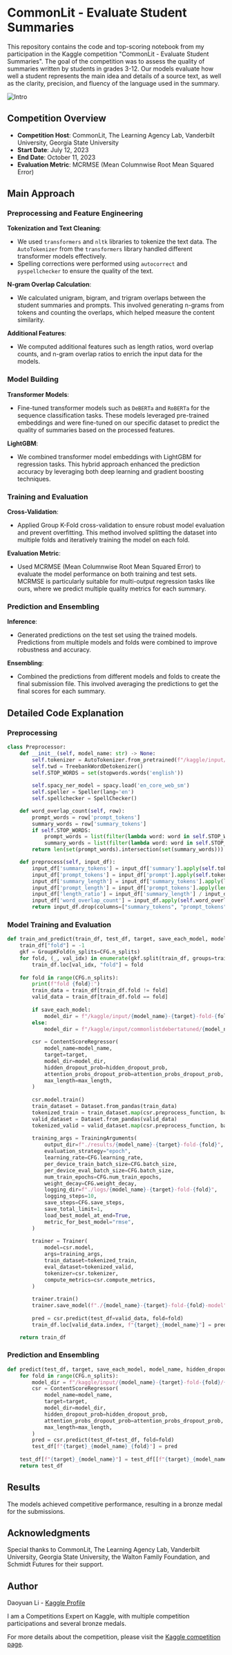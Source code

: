 
# CommonLit - Evaluate Student Summaries

This repository contains the code and top-scoring notebook from my participation in the Kaggle competition "CommonLit - Evaluate Student Summaries". The goal of the competition was to assess the quality of summaries written by students in grades 3-12. Our models evaluate how well a student represents the main idea and details of a source text, as well as the clarity, precision, and fluency of the language used in the summary.

![Intro](./212749168-86d6c7ab-98da-409b-998f-c5b74721badd.gif)

## Competition Overview

- **Competition Host**: CommonLit, The Learning Agency Lab, Vanderbilt University, Georgia State University
- **Start Date**: July 12, 2023
- **End Date**: October 11, 2023
- **Evaluation Metric**: MCRMSE (Mean Columnwise Root Mean Squared Error)

## Main Approach

### Preprocessing and Feature Engineering

**Tokenization and Text Cleaning**:
- We used `transformers` and `nltk` libraries to tokenize the text data. The `AutoTokenizer` from the `transformers` library handled different transformer models effectively.
- Spelling corrections were performed using `autocorrect` and `pyspellchecker` to ensure the quality of the text.

**N-gram Overlap Calculation**:
- We calculated unigram, bigram, and trigram overlaps between the student summaries and prompts. This involved generating n-grams from tokens and counting the overlaps, which helped measure the content similarity.

**Additional Features**:
- We computed additional features such as length ratios, word overlap counts, and n-gram overlap ratios to enrich the input data for the models.

### Model Building

**Transformer Models**:
- Fine-tuned transformer models such as `DeBERTa` and `RoBERTa` for the sequence classification tasks. These models leveraged pre-trained embeddings and were fine-tuned on our specific dataset to predict the quality of summaries based on the processed features.

**LightGBM**:
- We combined transformer model embeddings with LightGBM for regression tasks. This hybrid approach enhanced the prediction accuracy by leveraging both deep learning and gradient boosting techniques.

### Training and Evaluation

**Cross-Validation**:
- Applied Group K-Fold cross-validation to ensure robust model evaluation and prevent overfitting. This method involved splitting the dataset into multiple folds and iteratively training the model on each fold.

**Evaluation Metric**:
- Used MCRMSE (Mean Columnwise Root Mean Squared Error) to evaluate the model performance on both training and test sets. MCRMSE is particularly suitable for multi-output regression tasks like ours, where we predict multiple quality metrics for each summary.

### Prediction and Ensembling

**Inference**:
- Generated predictions on the test set using the trained models. Predictions from multiple models and folds were combined to improve robustness and accuracy.

**Ensembling**:
- Combined the predictions from different models and folds to create the final submission file. This involved averaging the predictions to get the final scores for each summary.

## Detailed Code Explanation

### Preprocessing

```python
class Preprocessor:
    def __init__(self, model_name: str) -> None:
        self.tokenizer = AutoTokenizer.from_pretrained(f"/kaggle/input/{model_name}")
        self.twd = TreebankWordDetokenizer()
        self.STOP_WORDS = set(stopwords.words('english'))
        
        self.spacy_ner_model = spacy.load('en_core_web_sm')
        self.speller = Speller(lang='en')
        self.spellchecker = SpellChecker()

    def word_overlap_count(self, row):
        prompt_words = row['prompt_tokens']
        summary_words = row['summary_tokens']
        if self.STOP_WORDS:
            prompt_words = list(filter(lambda word: word in self.STOP_WORDS, prompt_words))
            summary_words = list(filter(lambda word: word in self.STOP_WORDS, summary_words))
        return len(set(prompt_words).intersection(set(summary_words)))

    def preprocess(self, input_df):
        input_df['summary_tokens'] = input_df['summary'].apply(self.tokenizer.tokenize)
        input_df['prompt_tokens'] = input_df['prompt'].apply(self.tokenizer.tokenize)
        input_df['summary_length'] = input_df['summary_tokens'].apply(len)
        input_df['prompt_length'] = input_df['prompt_tokens'].apply(len)
        input_df['length_ratio'] = input_df['summary_length'] / input_df['prompt_length']
        input_df['word_overlap_count'] = input_df.apply(self.word_overlap_count, axis=1)
        return input_df.drop(columns=["summary_tokens", "prompt_tokens"])
```

### Model Training and Evaluation

```python
def train_and_predict(train_df, test_df, target, save_each_model, model_name, hidden_dropout_prob, attention_probs_dropout_prob, max_length):
    train_df["fold"] = -1
    gkf = GroupKFold(n_splits=CFG.n_splits)
    for fold, (_, val_idx) in enumerate(gkf.split(train_df, groups=train_df["prompt_id"])):
        train_df.loc[val_idx, "fold"] = fold
    
    for fold in range(CFG.n_splits):
        print(f"fold {fold}:")
        train_data = train_df[train_df.fold != fold]
        valid_data = train_df[train_df.fold == fold]
        
        if save_each_model:
            model_dir = f"/kaggle/input/{model_name}-{target}-fold-{fold}/{target}/"
        else:
            model_dir = f"/kaggle/input/commonlistdebertatuned/{model_name}/fold_{fold}"
        
        csr = ContentScoreRegressor(
            model_name=model_name,
            target=target,
            model_dir=model_dir,
            hidden_dropout_prob=hidden_dropout_prob,
            attention_probs_dropout_prob=attention_probs_dropout_prob,
            max_length=max_length,
        )
        
        csr.model.train()
        train_dataset = Dataset.from_pandas(train_data)
        tokenized_train = train_dataset.map(csr.preprocess_function, batched=True)
        valid_dataset = Dataset.from_pandas(valid_data)
        tokenized_valid = valid_dataset.map(csr.preprocess_function, batched=True)
        
        training_args = TrainingArguments(
            output_dir=f"./results/{model_name}-{target}-fold-{fold}",
            evaluation_strategy="epoch",
            learning_rate=CFG.learning_rate,
            per_device_train_batch_size=CFG.batch_size,
            per_device_eval_batch_size=CFG.batch_size,
            num_train_epochs=CFG.num_train_epochs,
            weight_decay=CFG.weight_decay,
            logging_dir=f"./logs/{model_name}-{target}-fold-{fold}",
            logging_steps=10,
            save_steps=CFG.save_steps,
            save_total_limit=1,
            load_best_model_at_end=True,
            metric_for_best_model="rmse",
        )
        
        trainer = Trainer(
            model=csr.model,
            args=training_args,
            train_dataset=tokenized_train,
            eval_dataset=tokenized_valid,
            tokenizer=csr.tokenizer,
            compute_metrics=csr.compute_metrics,
        )
        
        trainer.train()
        trainer.save_model(f"./{model_name}-{target}-fold-{fold}-model")
        
        pred = csr.predict(test_df=valid_data, fold=fold)
        train_df.loc[valid_data.index, f"{target}_{model_name}"] = pred

    return train_df
```

### Prediction and Ensembling

```python
def predict(test_df, target, save_each_model, model_name, hidden_dropout_prob, attention_probs_dropout_prob, max_length):
    for fold in range(CFG.n_splits):
        model_dir = f"/kaggle/input/{model_name}-{target}-fold-{fold}/{target}/"
        csr = ContentScoreRegressor(
            model_name=model_name,
            target=target,
            model_dir=model_dir,
            hidden_dropout_prob=hidden_dropout_prob,
            attention_probs_dropout_prob=attention_probs_dropout_prob,
            max_length=max_length,
        )
        pred = csr.predict(test_df=test_df, fold=fold)
        test_df[f"{target}_{model_name}_{fold}"] = pred
    
    test_df[f"{target}_{model_name}"] = test_df[[f"{target}_{model_name}_{fold}" for fold in range(CFG.n_splits)]].mean(axis=1)
    return test_df
```

## Results

The models achieved competitive performance, resulting in a bronze medal for the submissions.

## Acknowledgments

Special thanks to CommonLit, The Learning Agency Lab, Vanderbilt University, Georgia State University, the Walton Family Foundation, and Schmidt Futures for their support.

## Author

Daoyuan Li - [Kaggle Profile](https://www.kaggle.com/distiller)

I am a Competitions Expert on Kaggle, with multiple competition participations and several bronze medals.

For more details about the competition, please visit the [Kaggle competition page](https://kaggle.com/competitions/commonlit-evaluate-student-summaries).
